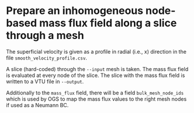 # Prepare an inhomogeneous node-based mass flux field along a slice through a mesh

The superficial velocity is given as a profile in radial (i.e., x) direction in the file `smooth_velocity_profile.csv`.

A slice (hard-coded) through the `--input` mesh is taken. The mass flux field is
evaluated at every node of the slice. The slice with the mass flux field is
written to a VTU file in `--output`.

Additionally to the `mass_flux` field, there will be a field `bulk_mesh_node_ids` which is used by OGS to map the mass flux values to the right mesh nodes if used as a Neumann BC.

